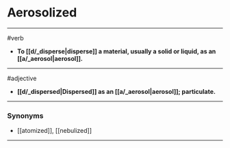 # Aerosolized
---
#verb
- **To [[d/_disperse|disperse]] a material, usually a solid or liquid, as an [[a/_aerosol|aerosol]].**
---
#adjective
- **[[d/_dispersed|Dispersed]] as an [[a/_aerosol|aerosol]]; particulate.**
---
### Synonyms
- [[atomized]], [[nebulized]]
---
